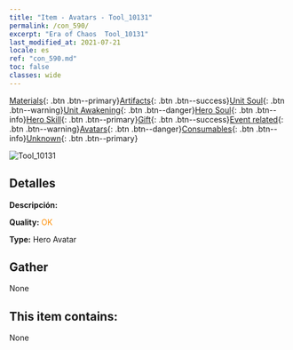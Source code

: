 ```yaml
---
title: "Item - Avatars - Tool_10131"
permalink: /con_590/
excerpt: "Era of Chaos  Tool_10131"
last_modified_at: 2021-07-21
locale: es
ref: "con_590.md"
toc: false
classes: wide
---
```

 [Materials](/ItemsES/){: .btn .btn--primary}[Artifacts](/ItemsES/Artifacts/){: .btn .btn--success}[Unit Soul](/ItemsES/UnitSoul/){: .btn .btn--warning}[Unit Awakening](/ItemsES/UnitAwakening/){: .btn .btn--danger}[Hero Soul](/ItemsES/HeroSoul/){: .btn .btn--info}[Hero Skill](/ItemsES/HeroSkill/){: .btn .btn--primary}[Gift](/ItemsES/Gift/){: .btn .btn--success}[Event related](/ItemsES/Events/){: .btn .btn--warning}[Avatars](/ItemsES/Avatars/){: .btn .btn--danger}[Consumables](/ItemsES/Consumables/){: .btn .btn--info}[Unknown](/ItemsES/Unknown/){: .btn .btn--primary}

 ![Tool_10131](/images/h/h_Ciele5.jpg)

## Detalles
 **Descripción:** 

 **Quality:** <span style="color: #FF8C00">OK</span>

 **Type:** Hero Avatar

## Gather

  None

## This item contains:

  None

